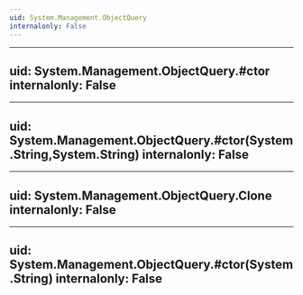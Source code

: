 ```yaml
---
uid: System.Management.ObjectQuery
internalonly: False
---
```


---
uid: System.Management.ObjectQuery.#ctor
internalonly: False
---

---
uid: System.Management.ObjectQuery.#ctor(System.String,System.String)
internalonly: False
---

---
uid: System.Management.ObjectQuery.Clone
internalonly: False
---

---
uid: System.Management.ObjectQuery.#ctor(System.String)
internalonly: False
---
